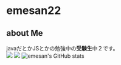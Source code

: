 # emesan22
## about Me
javaだとかJSとかの勉強中の<b>受験生</b>中２です。
<br>
 ![](http://github-profile-summary-cards.vercel.app/api/cards/profile-details?username=emesan22&theme=github_dark) 
 ![](http://github-profile-summary-cards.vercel.app/api/cards/stats?username=emesan22&theme=github_dark) 
![emesan's GitHub stats](https://github-readme-stats.vercel.app/api?username=emesan22&show_icons=true&theme=github_dark)
